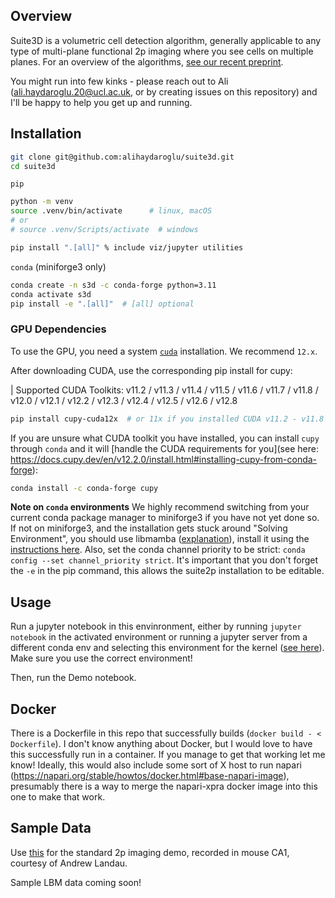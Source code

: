 ## Overview

Suite3D is a volumetric cell detection algorithm, generally applicable to any type of multi-plane functional 2p imaging where you see cells on multiple planes.
For an overview of the algorithms, [see our recent preprint](https://www.biorxiv.org/content/10.1101/2025.03.26.645628v1).

You might run into few kinks - please reach out to Ali (ali.haydaroglu.20@ucl.ac.uk, or by creating issues on this repository) and I'll be happy to help you get up and running. 

## Installation

``` bash
git clone git@github.com:alihaydaroglu/suite3d.git
cd suite3d
```

`pip`
``` bash
python -m venv
source .venv/bin/activate      # linux, macOS
# or
# source .venv/Scripts/activate  # windows

pip install ".[all]" % include viz/jupyter utilities
```

`conda` (miniforge3 only)
``` bash
conda create -n s3d -c conda-forge python=3.11
conda activate s3d
pip install -e ".[all]"  # [all] optional
```

### GPU Dependencies

To use the GPU, you need a system [`cuda`](https://developer.nvidia.com/cuda-downloads) installation.
We recommend `12.x`.

After downloading CUDA, use the corresponding pip install for cupy:

| Supported CUDA Toolkits: v11.2 / v11.3 / v11.4 / v11.5 / v11.6 / v11.7 / v11.8 / v12.0 / v12.1 / v12.2 / v12.3 / v12.4 / v12.5 / v12.6 / v12.8

```bash
pip install cupy-cuda12x  # or 11x if you installed CUDA v11.2 - v11.8
```

If you are unsure what CUDA toolkit you have installed, you can install `cupy` through `conda` and it will [handle the CUDA requirements for you](see here: https://docs.cupy.dev/en/v12.2.0/install.html#installing-cupy-from-conda-forge):
```bash
conda install -c conda-forge cupy
```


**Note on `conda` environments**
We highly recommend switching from your current conda package manager to miniforge3 if you have not yet done so. If not on miniforge3, and the installation gets stuck around "Solving Environment", you should use libmamba ([explanation](https://conda.github.io/conda-libmamba-solver/libmamba-vs-classic/)), install it using the [instructions here](https://www.anaconda.com/blog/a-faster-conda-for-a-growing-community). Also, set the conda channel priority to be strict: `conda config --set channel_priority strict`. It's important that you don't forget the `-e` in the pip command, this allows the suite2p installation to be editable.

## Usage
Run a jupyter notebook in this envinronment, either by running `jupyter notebook` in the activated environment or running a jupyter server from a different conda env and selecting this environment for the kernel ([see here](https://medium.com/@nrk25693/how-to-add-your-conda-environment-to-your-jupyter-notebook-in-just-4-steps-abeab8b8d084)). Make sure you use the correct environment!

Then, run the Demo notebook.

## Docker

There is a Dockerfile in this repo that successfully builds (`docker build - < Dockerfile`). I don't know anything about Docker, but I would love to have this successfully run in a container. If you manage to get that working let me know! Ideally, this would also include some sort of X host to run napari (https://napari.org/stable/howtos/docker.html#base-napari-image), presumably there is a way to merge the napari-xpra docker image into this one to make that work. 

## Sample Data
Use [this](https://liveuclac-my.sharepoint.com/:f:/g/personal/ucqfhay_ucl_ac_uk/EuQX2PFw13xHhILvRux29AQB48tXCxBJQ7z6JfHee25pfw?e=HmBlAc) for the standard 2p imaging demo, recorded in mouse CA1, courtesy of Andrew Landau. 

Sample LBM data coming soon!
